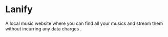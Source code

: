 # Lanify

A local music website where you can find all your musics and stream them without incurring any data charges .